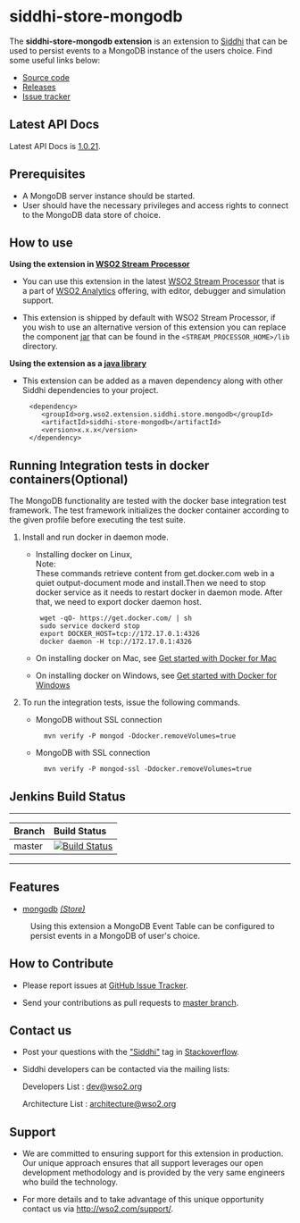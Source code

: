 siddhi-store-mongodb
======================================

The **siddhi-store-mongodb extension** is an extension to <a target="_blank" href="https://wso2.github.io/siddhi">Siddhi</a> that  can be used to persist events to a MongoDB instance of the users choice.
Find some useful links below:

* <a target="_blank" href="https://github.com/wso2-extensions/siddhi-store-mongodb">Source code</a>
* <a target="_blank" href="https://github.com/wso2-extensions/siddhi-store-mongodb/releases">Releases</a>
* <a target="_blank" href="https://github.com/wso2-extensions/siddhi-store-mongodb/issues">Issue tracker</a>

## Latest API Docs 

Latest API Docs is <a target="_blank" href="https://wso2-extensions.github.io/siddhi-store-mongodb/api/1.0.21">1.0.21</a>.

## Prerequisites

 * A MongoDB server instance should be started.
 * User should have the necessary privileges and access rights to connect to the MongoDB data store of choice.

## How to use 

**Using the extension in <a target="_blank" href="https://github.com/wso2/product-sp">WSO2 Stream Processor</a>**

* You can use this extension in the latest <a target="_blank" href="https://github.com/wso2/product-sp/releases">WSO2 Stream Processor</a> that is a part of <a target="_blank" href="http://wso2.com/analytics?utm_source=gitanalytics&utm_campaign=gitanalytics_Jul17">WSO2 Analytics</a> offering, with editor, debugger and simulation support. 

* This extension is shipped by default with WSO2 Stream Processor, if you wish to use an alternative version of this extension you can replace the component <a target="_blank" href="https://github.com/wso2-extensions/siddhi-store-mongodb/releases">jar</a> that can be found in the `<STREAM_PROCESSOR_HOME>/lib` directory.

**Using the extension as a <a target="_blank" href="https://wso2.github.io/siddhi/documentation/running-as-a-java-library">java library</a>**

* This extension can be added as a maven dependency along with other Siddhi dependencies to your project.

```
     <dependency>
        <groupId>org.wso2.extension.siddhi.store.mongodb</groupId>
        <artifactId>siddhi-store-mongodb</artifactId>
        <version>x.x.x</version>
     </dependency>
```

## Running Integration tests in docker containers(Optional)

The MongoDB functionality are tested with the docker base integration test framework. The test framework initializes the docker container according to the given profile before executing the test suite.

1. Install and run docker in daemon mode.

    *  Installing docker on Linux,<br>
       Note:<br>    These commands retrieve content from get.docker.com web in a quiet output-document mode and install.Then we need to stop docker service as it needs to restart docker in daemon mode. After that, we need to export docker daemon host.
       
            wget -qO- https://get.docker.com/ | sh
            sudo service dockerd stop
            export DOCKER_HOST=tcp://172.17.0.1:4326
            docker daemon -H tcp://172.17.0.1:4326

    *  On installing docker on Mac, see <a target="_blank" href="https://docs.docker.com/docker-for-mac/">Get started with Docker for Mac</a>

    *  On installing docker on Windows, see <a target="_blank" href="https://docs.docker.com/docker-for-windows/">Get started with Docker for Windows</a>
   
2. To run the integration tests, issue the following commands.

    * MongoDB without SSL connection
    
            mvn verify -P mongod -Ddocker.removeVolumes=true

    * MongoDB with SSL connection
           
            mvn verify -P mongod-ssl -Ddocker.removeVolumes=true
           
## Jenkins Build Status

---

|  Branch | Build Status |
| :------ |:------------ | 
| master  | [![Build Status](https://wso2.org/jenkins/job/siddhi/job/siddhi-store-mongodb/badge/icon)](https://wso2.org/jenkins/job/siddhi/job/siddhi-store-mongodb/) |

---

## Features

* <a target="_blank" href="https://wso2-extensions.github.io/siddhi-store-mongodb/api/1.0.21/#mongodb-store">mongodb</a> *<a target="_blank" href="https://wso2.github.io/siddhi/documentation/siddhi-4.0/#store">(Store)</a>*<br><div style="padding-left: 1em;"><p>Using this extension a MongoDB Event Table can be configured to persist events in a MongoDB of user's choice.</p></div>

## How to Contribute
 
  * Please report issues at <a target="_blank" href="https://github.com/wso2-extensions/siddhi-store-mongodb/issues">GitHub Issue Tracker</a>.
  
  * Send your contributions as pull requests to <a target="_blank" href="https://github.com/wso2-extensions/siddhi-store-mongodb/tree/master">master branch</a>. 
 
## Contact us 

 * Post your questions with the <a target="_blank" href="http://stackoverflow.com/search?q=siddhi">"Siddhi"</a> tag in <a target="_blank" href="http://stackoverflow.com/search?q=siddhi">Stackoverflow</a>. 
 
 * Siddhi developers can be contacted via the mailing lists:
 
    Developers List   : [dev@wso2.org](mailto:dev@wso2.org)
    
    Architecture List : [architecture@wso2.org](mailto:architecture@wso2.org)
 
## Support 

* We are committed to ensuring support for this extension in production. Our unique approach ensures that all support leverages our open development methodology and is provided by the very same engineers who build the technology. 

* For more details and to take advantage of this unique opportunity contact us via <a target="_blank" href="http://wso2.com/support?utm_source=gitanalytics&utm_campaign=gitanalytics_Jul17">http://wso2.com/support/</a>. 
